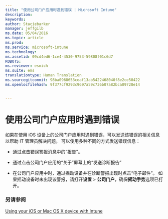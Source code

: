 ```yaml
---
title: "使用公司门户应用时遇到错误 | Microsoft Intune"
description: 
keywords: 
author: Staciebarker
manager: jeffgilb
ms.date: 05/04/2016
ms.topic: article
ms.prod: 
ms.service: microsoft-intune
ms.technology: 
ms.assetid: 09cd4ed6-1ce4-4530-9753-59808f01c6d7
ROBOTS: 
ms.reviewer: esmich
ms.suite: ems
translationtype: Human Translation
ms.sourcegitcommit: 98ba0968653ceaf13ab5422468040f8e2ce50422
ms.openlocfilehash: 9f377cf9293c9697a59c736b07a82bca09728e14


---
```



# 使用公司门户应用时遇到错误

如果在使用 iOS 设备上的公司门户应用时遇到错误，可以发送该错误的相关信息以帮助 IT 管理员解决问题。 可以使用多种不同的方式发送错误信息：

-   通过点击错误警报消息中的“报告”。

-   通过点击公司门户应用的“关于”屏幕上的“发送诊断报告”

-   在公司门户应用中时，通过摇动设备并在诊断警报出现时点击“电子邮件”。 如果摇动设备时未出现该警报，请打开**设置** &gt; **公司门户**，确保**摇动手势**选项已打开。


### 另请参阅
[Using your iOS or Mac OS X device with Intune](using-your-ios-or-mac-os-x-device-with-intune.md)


<!--HONumber=Jun16_HO4-->


